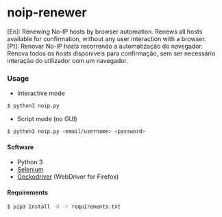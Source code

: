 # noip-renewer
[En]: Renewing No-IP hosts by browser automation. Renews all hosts available for confirmation, without any user interaction with a browser. <br/>
[Pt]: Renovar No-IP <i>hosts</i> recorrendo a automatização do navegador. Renova todos os <i>hosts</i> disponíveis para confirmação, sem ser necessário interação do utilizador com um navegador.

### Usage

- Interactive mode
                          
```bash
$ python3 noip.py 
``` 
   
- Script mode (no GUI)

```bash
$ python3 noip.py <email/username> <password>
```


#### Software
- Python 3
- [Selenium](https://github.com/SeleniumHQ/Selenium)
- [Geckodriver](https://github.com/mozilla/geckodriver) (WebDriver for Firefox)

#### Requirements

```bash
$ pip3 install -U -r requirements.txt
``` 

